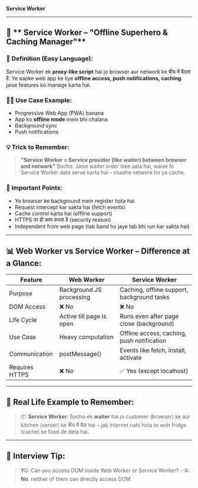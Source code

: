 **Service Worker**

---

## 🔹 ** Service Worker – "Offline Superhero & Caching Manager"**

### 📘 **Definition (Easy Language):**

Service Worker ek **proxy-like script** hai jo browser aur network ke बीच में बैठता है. Ye aapke web app ke liye **offline access, push notifications, caching** jaise features ko manage karta hai.

### 🤹‍♂️ **Use Case Example:**

- Progressive Web App (PWA) banana
- App ko **offline mode** mein bhi chalana
- Background sync
- Push notifications

### 💡 **Trick to Remember:**

> **"Service Worker = Service provider (like waiter) between browser and network"**
> Socho: Jaise waiter order leke aata hai, waise hi Service Worker data serve karta hai – chaahe network ho ya cache.

### 📌 **Important Points:**

- Ye browser ke background mein register hota hai.
- Request intercept kar sakta hai (fetch events)
- Cache control karta hai (offline support)
- HTTPS पर ही काम करता है (security reason)
- Independent from web page (tab band ho jaye tab bhi run kar sakta hai)

---

## 📊 **Web Worker vs Service Worker – Difference at a Glance:**

| Feature        | Web Worker               | Service Worker                             |
| -------------- | ------------------------ | ------------------------------------------ |
| Purpose        | Background JS processing | Caching, offline support, background tasks |
| DOM Access     | ❌ No                    | ❌ No                                      |
| Life Cycle     | Active till page is open | Runs even after page close (background)    |
| Use Case       | Heavy computation        | Offline access, caching, push notification |
| Communication  | postMessage()            | Events like fetch, install, activate       |
| Requires HTTPS | ❌ No                    | ✅ Yes (except localhost)                  |

---

## 🔁 **Real Life Example to Remember:**

> 📦 **Service Worker**: Socho ek **waiter** hai jo customer (browser) ke aur kitchen (server) ke बीच में बैठा hai – jab internet nahi hota to woh fridge (cache) se food de deta hai.

---

## 🎯 Interview Tip:

> ❓Q: Can you access DOM inside Web Worker or Service Worker?
> ✅A: **No**, neither of them can directly access DOM.
